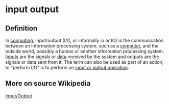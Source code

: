 # input output
## Definition
In [computing](https://en.wikipedia.org/wiki/Computing), input/output (I/O, or informally io or IO) is the communication between an information processing system, such as a [computer](https://en.wikipedia.org/wiki/Computer), and the outside world, possibly a human or another information processing system. [Inputs](https://en.wikipedia.org/wiki/Information) are the signals or [data](https://en.wikipedia.org/wiki/Data_(computing)) received by the system and outputs are the signals or data sent from it. The term can also be used as part of an action; to "perform I/O" is to perform an [input or output operation](https://en.wikipedia.org/wiki/I/O_scheduling).

## More on source Wikipedia
[Input/Output](https://en.wikipedia.org/wiki/Input/output)